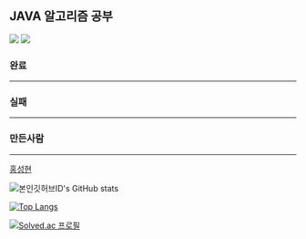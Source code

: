 ## JAVA 알고리즘 공부
<img src="https://img.shields.io/badge/JAVA-007396?style=for-the-badge&logo=java&logoColor=white">
<img src="https://img.shields.io/badge/github-181717?style=for-the-badge&logo=github&logoColor=white">


### 완료
---

### 실패
---

### 만든사람
---
[홍성현](https://oval-xylophone-d50.notion.site/16e4e6c93f2542878635241af9b9c5b9)

![본인깃허브ID's GitHub stats](https://github-readme-stats.vercel.app/api?username=proHong&show_icons=true&theme=vision-friendly-dark)

[![Top Langs](https://github-readme-stats.vercel.app/api/top-langs/?username=proHong&layout=compact&theme=vision-friendly-dark&langs_count=6)](https://github.com/anuraghazra/github-readme-stats)

[![Solved.ac
프로필](http://mazassumnida.wtf/api/v2/generate_badge?boj=sh0454)](https://solved.ac/sh0454)

